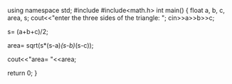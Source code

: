 using namespace std;
#include<iostream>
#include<math.h>
int main() {
   float a, b, c, area, s;
   cout<<"enter the three sides of the triangle: ";
   cin>>a>>b>>c;

   s= (a+b+c)/2;

   area= sqrt(s*(s-a)*(s-b)*(s-c));

   cout<<"area= "<<area;

   return 0;
}
